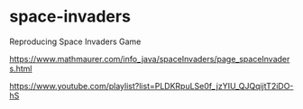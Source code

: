 # space-invaders

Reproducing Space Invaders Game

https://www.mathmaurer.com/info_java/spaceInvaders/page_spaceInvaders.html

https://www.youtube.com/playlist?list=PLDKRpuLSe0f_jzYIU_QJQqijtT2iDO-hS
